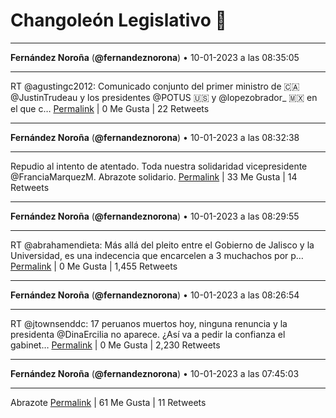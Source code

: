 # Changoleón Legislativo 🙈
*****
**Fernández Noroña** (**@fernandeznorona**) • 10-01-2023 a las 08:35:05
*****
RT @agustingc2012: Comunicado conjunto del primer ministro de 🇨🇦 @JustinTrudeau y los presidentes @POTUS 🇺🇸 y @lopezobrador_ 🇲🇽 en el que c…
[Permalink](https://twitter.com/fernandeznorona/status/1612850526810505217) | 0 Me Gusta | 22 Retweets
*****
**Fernández Noroña** (**@fernandeznorona**) • 10-01-2023 a las 08:32:38
*****
Repudio al intento de atentado. Toda nuestra solidaridad vicepresidente @FranciaMarquezM. Abrazote solidario.
[Permalink](https://twitter.com/fernandeznorona/status/1612849908087676928) | 33 Me Gusta | 14 Retweets
*****
**Fernández Noroña** (**@fernandeznorona**) • 10-01-2023 a las 08:29:55
*****
RT @abrahamendieta: Más allá del pleito entre el Gobierno de Jalisco y la Universidad, es una indecencia que encarcelen a 3 muchachos por p…
[Permalink](https://twitter.com/fernandeznorona/status/1612849224739078144) | 0 Me Gusta | 1,455 Retweets
*****
**Fernández Noroña** (**@fernandeznorona**) • 10-01-2023 a las 08:26:54
*****
RT @jtownsenddc: 17 peruanos muertos hoy, ninguna renuncia y la presidenta @DinaErcilia no aparece. ¿Así va a pedir la confianza el gabinet…
[Permalink](https://twitter.com/fernandeznorona/status/1612848469068189705) | 0 Me Gusta | 2,230 Retweets
*****
**Fernández Noroña** (**@fernandeznorona**) • 10-01-2023 a las 07:45:03
*****
Abrazote
[Permalink](https://twitter.com/fernandeznorona/status/1612837935363100675) | 61 Me Gusta | 11 Retweets